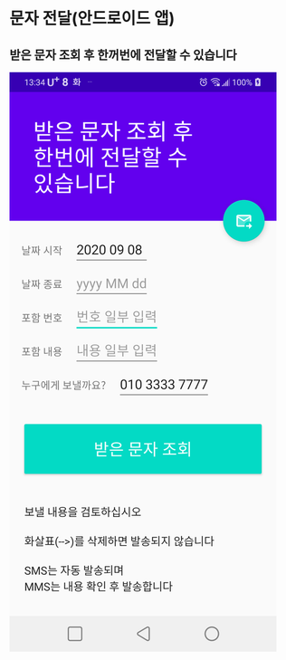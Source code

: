 # 문자 전달(안드로이드 앱)
## 받은 문자 조회 후 한꺼번에 전달할 수 있습니다

![스크린 샷](./screen_capture/device-2020-09-08-133450.png)
